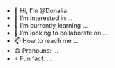 - 👋 Hi, I’m @Donalia
- 👀 I’m interested in ...
- 🌱 I’m currently learning ...
- 💞️ I’m looking to collaborate on ...
- 📫 How to reach me ...
- 😄 Pronouns: ...
- ⚡ Fun fact: ...

<!---
Donalia/Donalia is a ✨ special ✨ repository because its `README.md` (this file) appears on your GitHub profile.
You can click the Preview link to take a look at your changes.
--->
